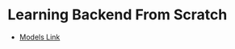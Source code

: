 # Learning Backend From Scratch

- [Models Link](https://app.eraser.io/workspace/YtPqZ1VogxGy1jzIDkzj)
